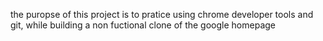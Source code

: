 the puropse of this project is to pratice using chrome developer tools and git, while building a non fuctional clone of the google homepage